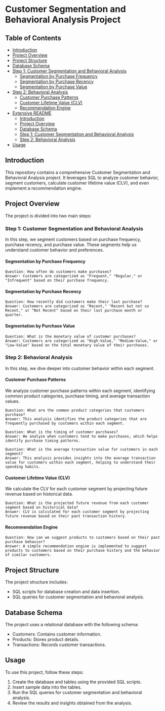 # Customer Segmentation and Behavioral Analysis Project

## Table of Contents

- [Introduction](#introduction)
- [Project Overview](#project-overview)
- [Project Structure](#project-structure)
- [Database Schema](#database-schema)
- [Step 1: Customer Segmentation and Behavioral Analysis](#step-1-customer-segmentation-and-behavioral-analysis)
  - [Segmentation by Purchase Frequency](#segmentation-by-purchase-frequency)
  - [Segmentation by Purchase Recency](#segmentation-by-purchase-recency)
  - [Segmentation by Purchase Value](#segmentation-by-purchase-value)
- [Step 2: Behavioral Analysis](#step-2-behavioral-analysis)
  - [Customer Purchase Patterns](#customer-purchase-patterns)
  - [Customer Lifetime Value (CLV)](#customer-lifetime-value-clv)
  - [Recommendation Engine](#recommendation-engine)
- [Extensive README](#extensive-readme)
  - [Introduction](#introduction)
  - [Project Overview](#project-overview)
  - [Database Schema](#database-schema)
  - [Step 1: Customer Segmentation and Behavioral Analysis](#step-1-customer-segmentation-and-behavioral-analysis)
  - [Step 2: Behavioral Analysis](#step-2-behavioral-analysis)
- [Usage](#usage)


## Introduction

This repository contains a comprehensive Customer Segmentation and Behavioral Analysis project. It leverages SQL to analyze customer behavior, segment customers, calculate customer lifetime value (CLV), and even implement a recommendation engine.

## Project Overview

The project is divided into two main steps:

### Step 1: Customer Segmentation and Behavioral Analysis

In this step, we segment customers based on purchase frequency, purchase recency, and purchase value. These segments help us understand customer behavior and preferences.

#### Segmentation by Purchase Frequency

    Question: How often do customers make purchases?
    Answer: Customers are categorized as "Frequent," "Regular," or "Infrequent" based on their purchase frequency.

#### Segmentation by Purchase Recency

    Question: How recently did customers make their last purchase?
    Answer: Customers are categorized as "Recent," "Recent but not so Recent," or "Not Recent" based on their last purchase month or quarter.

#### Segmentation by Purchase Value

    Question: What is the monetary value of customer purchases?
    Answer: Customers are categorized as "High-Value," "Medium-Value," or "Low-Value" based on the total monetary value of their purchases.

### Step 2: Behavioral Analysis

In this step, we dive deeper into customer behavior within each segment.

#### Customer Purchase Patterns

We analyze customer purchase patterns within each segment, identifying common product categories, purchase timing, and average transaction values.

    Question: What are the common product categories that customers purchase?
    Answer: This analysis identifies the product categories that are frequently purchased by customers within each segment.

    Question: What is the timing of customer purchases?
    Answer: We analyze when customers tend to make purchases, which helps identify purchase timing patterns.

    Question: What is the average transaction value for customers in each segment?
    Answer: This analysis provides insights into the average transaction value for customers within each segment, helping to understand their spending habits.

#### Customer Lifetime Value (CLV)

We calculate the CLV for each customer segment by projecting future revenue based on historical data.
    
    Question: What is the projected future revenue from each customer segment based on historical data?
    Answer: CLV is calculated for each customer segment by projecting future revenue based on their past transaction history.

#### Recommendation Engine

    Question: How can we suggest products to customers based on their past purchase behavior?
    Answer: A simple recommendation engine is implemented to suggest products to customers based on their purchase history and the behavior of similar customers.

## Project Structure

The project structure includes:

- SQL scripts for database creation and data insertion.
- SQL queries for customer segmentation and behavioral analysis.

## Database Schema

The project uses a relational database with the following schema:

- Customers: Contains customer information.
- Products: Stores product details.
- Transactions: Records customer transactions.

## Usage

To use this project, follow these steps:

1. Create the database and tables using the provided SQL scripts.
2. Insert sample data into the tables.
3. Run the SQL queries for customer segmentation and behavioral analysis.
4. Review the results and insights obtained from the analysis.
